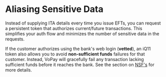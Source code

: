 # Aliasing Sensitive Data

Instead of supplying ITA details every time you issue EFTs, you can request a persistent token that authorizes current/future transactions. This simplifies your auth flow and minimizes the number of sensitive data in the requests.

If the customer authorizes using the bank's web login (**vetted**), an iQ11 token also allows you to avoid **non-sufficient funds** failures for that customer. Instead, VoPay will gracefully fail any transaction lacking sufficient funds before it reaches the bank. See the section on [NSF's](#nsfs) for more details.

<!--   - intelligent-eft-iq11.md -->

<!--   - what-is-iq11.md -->
<!--   - generating-a-manual-token.md -->
<!--   - connecting-your-bank-account-online.md -->
<!--   - paylink.md -->
<!--   - requesting-banking-info-via-paylink.md -->
